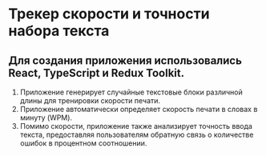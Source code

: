 # Трекер скорости и точности набора текста

## Для создания приложения использовались React, TypeScript и Redux Toolkit.

1. Приложение генерирует случайные текстовые блоки различной длины для тренировки скорости печати.
2. Приложение автоматически определяет скорость печати в словах в минуту (WPM).
3. Помимо скорости, приложение также анализирует точность ввода текста, предоставляя пользователям обратную связь о количестве ошибок в процентном соотношении.
